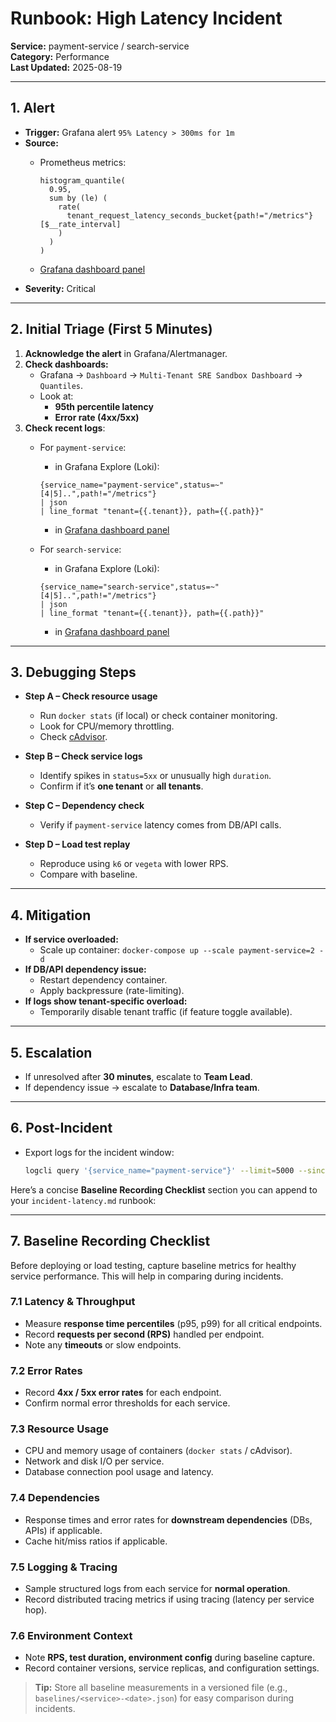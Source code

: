 # Runbook: High Latency Incident

**Service:** payment-service / search-service  
**Category:** Performance  
**Last Updated:** 2025-08-19  

---

## 1. Alert

- **Trigger:** Grafana alert `95% Latency > 300ms for 1m`  
- **Source:**
  - Prometheus metrics:

    ```any
    histogram_quantile(
      0.95, 
      sum by (le) (
        rate(
          tenant_request_latency_seconds_bucket{path!="/metrics"}[$__rate_interval]
        )
      )
    )
    ```

  - [Grafana dashboard panel](http://localhost:3000/d/fc219930-598c-44e5-bb1b-91b99bbd339f/multi-tenant-sre-sandbox-dashboard?orgId=1&from=now-5m&to=now&timezone=browser&refresh=auto&viewPanel=panel-11)
- **Severity:** Critical

---

## 2. Initial Triage (First 5 Minutes)

1. **Acknowledge the alert** in Grafana/Alertmanager.  
2. **Check dashboards:**
   - Grafana → `Dashboard` -> `Multi-Tenant SRE Sandbox Dashboard` -> `Quantiles`.
   - Look at:
     - **95th percentile latency**
     - **Error rate (4xx/5xx)**
3. **Check recent logs**:
   - For `payment-service`:
     - in Grafana Explore (Loki):

     ```any
     {service_name="payment-service",status=~"[4|5]..",path!="/metrics"} 
     | json 
     | line_format "tenant={{.tenant}}, path={{.path}}"
     ```

     - in [Grafana dashboard panel](http://localhost:3000/d/fc219930-598c-44e5-bb1b-91b99bbd339f/multi-tenant-sre-sandbox-dashboard?orgId=1&from=now-5m&to=now&timezone=browser&refresh=auto&viewPanel=panel-24)

   - For `search-service`:
     - in Grafana Explore (Loki):

     ```any
     {service_name="search-service",status=~"[4|5]..",path!="/metrics"} 
     | json 
     | line_format "tenant={{.tenant}}, path={{.path}}"
     ```

     - in [Grafana dashboard panel](http://localhost:3000/d/fc219930-598c-44e5-bb1b-91b99bbd339f/multi-tenant-sre-sandbox-dashboard?orgId=1&from=now-5m&to=now&timezone=browser&refresh=auto&viewPanel=panel-22)

---

## 3. Debugging Steps

- **Step A – Check resource usage**
  - Run `docker stats` (if local) or check container monitoring.
  - Look for CPU/memory throttling.
  - Check [cAdvisor](http://localhost:8080/containers/).

- **Step B – Check service logs**
  - Identify spikes in `status=5xx` or unusually high `duration`.
  - Confirm if it’s **one tenant** or **all tenants**.

- **Step C – Dependency check**
  - Verify if `payment-service` latency comes from DB/API calls.

- **Step D – Load test replay**
  - Reproduce using `k6` or `vegeta` with lower RPS.
  - Compare with baseline.

---

## 4. Mitigation

- **If service overloaded:**
  - Scale up container: `docker-compose up --scale payment-service=2 -d`
- **If DB/API dependency issue:**
  - Restart dependency container.
  - Apply backpressure (rate-limiting).
- **If logs show tenant-specific overload:**
  - Temporarily disable tenant traffic (if feature toggle available).

---

## 5. Escalation

- If unresolved after **30 minutes**, escalate to **Team Lead**.  
- If dependency issue → escalate to **Database/Infra team**.  

---

## 6. Post-Incident

- Export logs for the incident window:

  ```bash
  logcli query '{service_name="payment-service"}' --limit=5000 --since=1h > incident-logs.json
  ```

Here’s a concise **Baseline Recording Checklist** section you can append to your `incident-latency.md` runbook:

---

## 7. Baseline Recording Checklist

Before deploying or load testing, capture baseline metrics for healthy service performance. This will help in comparing during incidents.

### 7.1 Latency & Throughput

- Measure **response time percentiles** (p95, p99) for all critical endpoints.
- Record **requests per second (RPS)** handled per endpoint.
- Note any **timeouts** or slow endpoints.

### 7.2 Error Rates

- Record **4xx / 5xx error rates** for each endpoint.
- Confirm normal error thresholds for each service.

### 7.3 Resource Usage

- CPU and memory usage of containers (`docker stats` / cAdvisor).
- Network and disk I/O per service.
- Database connection pool usage and latency.

### 7.4 Dependencies

- Response times and error rates for **downstream dependencies** (DBs, APIs) if applicable.
- Cache hit/miss ratios if applicable.

### 7.5 Logging & Tracing

- Sample structured logs from each service for **normal operation**.
- Record distributed tracing metrics if using tracing (latency per service hop).

### 7.6 Environment Context

- Note **RPS, test duration, environment config** during baseline capture.
- Record container versions, service replicas, and configuration settings.

> **Tip:** Store all baseline measurements in a versioned file (e.g., `baselines/<service>-<date>.json`) for easy comparison during incidents.
